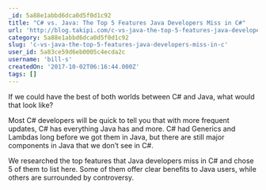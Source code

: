 ```yaml
---
_id: 5a88e1abbd6dca0d5f0d1c92
title: "C# vs. Java: The Top 5 Features Java Developers Miss in C#"
url: 'http://blog.takipi.com/c-vs-java-the-top-5-features-java-developers-miss-in-c/'
category: 5a88e1abbd6dca0d5f0d1c92
slug: 'c-vs-java-the-top-5-features-java-developers-miss-in-c'
user_id: 5a83ce59d6eb0005c4ecda2c
username: 'bill-s'
createdOn: '2017-10-02T06:16:44.000Z'
tags: []
---
```


If we could have the best of both worlds between C# and Java, what would that look like?

Most C# developers will be quick to tell you that with more frequent updates, C# has everything Java has and more. C# had Generics and Lambdas long before we got them in Java, but there are still major components in Java that we don’t see in C#.

We researched the top features that Java developers miss in C# and chose 5 of them to list here. Some of them offer clear benefits to Java users, while others are surrounded by controversy.
